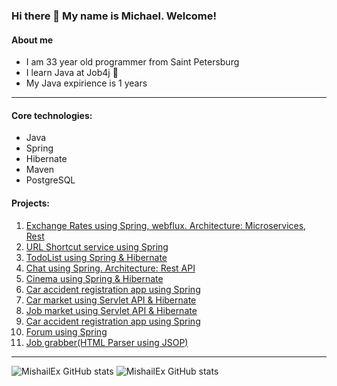 ### Hi there 👋 My name is Michael. Welcome!
#### About me
- I am 33 year old programmer from Saint Petersburg
- I learn Java at Job4j :memo:
- My Java expirience is 1 years
____
#### Core technologies:
- Java
- Spring
- Hibernate
- Maven
- PostgreSQL
#### Projects:
1. [Exchange Rates using Spring, webflux. Architecture: Microservices, Rest](https://github.com/MishailEx/exchangeRates)
2. [URL Shortcut service using Spring](https://github.com/MishailEx/job4j_url_shortcut)
3. [TodoList using Spring & Hibernate](https://github.com/MishailEx/todo)
4. [Chat using Spring. Architecture: Rest API](https://github.com/MishailEx/job4j_chat)
5. [Cinema using Spring & Hibernate](https://github.com/MishailEx/cinema)
6. [Car accident registration app using Spring](https://github.com/MishailEx/job4j_car_accident)
7. [Car market using Servlet API & Hibernate](https://github.com/MishailEx/job4j_cars)
8. [Job market using Servlet API & Hibernate](https://github.com/MishailEx/job4j_dreamjob)
9. [Car accident registration app using Spring](https://github.com/MishailEx/job4j_car_accident)
10. [Forum using Spring](https://github.com/MishailEx/job4j_forum)
11. [Job grabber(HTML Parser using JSOP)](https://github.com/MishailEx/job4j_grabber)
____
![MishailEx GitHub stats](https://github-readme-stats.vercel.app/api/top-langs?username=mishailex&show_icons=true&locale=en&layout=compact)
![MishailEx GitHub stats](https://github-readme-stats.vercel.app/api?username=mishailex&hide=prs,issues,stars,contributions)
